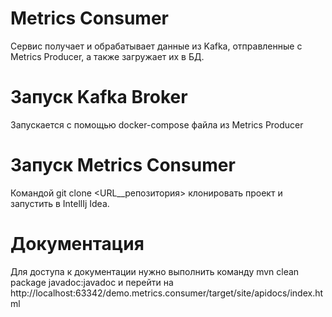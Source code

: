 # Metrics Consumer

Сервис получает и обрабатывает данные из Kafka, отправленные с Metrics Producer,
а также загружает их в БД.

# Запуск Kafka Broker

Запускается c помощью docker-compose файла из Metrics Producer

# Запуск Metrics Consumer

Командой git clone <URL__репозитория> клонировать проект и запустить в IntellIj Idea.

# Документация

Для доступа к документации нужно выполнить команду mvn clean package javadoc:javadoc и
перейти на http://localhost:63342/demo.metrics.consumer/target/site/apidocs/index.html

